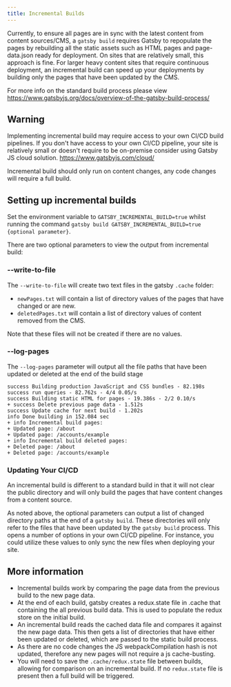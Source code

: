 ```yaml
---
title: Incremental Builds
---
```


Currently, to ensure all pages are in sync with the latest content from content sources/CMS, a `gatsby build` requires Gatsby to repopulate the pages by rebuilding all the static assets such as HTML pages and page-data.json ready for deployment. On sites that are relatively small, this approach is fine. For larger heavy content sites that require continuous deployment, an incremental build can speed up your deployments by building only the pages that have been updated by the CMS.

For more info on the standard build process please view https://www.gatsbyjs.org/docs/overview-of-the-gatsby-build-process/

## Warning

Implementing incremental build may require access to your own CI/CD build pipelines. If you don't have access to your own CI/CD pipeline, your site is relatively small or doesn't require to be on-premise consider using Gatsby JS cloud solution. https://www.gatsbyjs.com/cloud/

Incremental build should only run on content changes, any code changes will require a full build.

## Setting up incremental builds

Set the environment variable to `GATSBY_INCREMENTAL_BUILD=true` whilst running the command `gatsby build GATSBY_INCREMENTAL_BUILD=true {optional parameter}`.

There are two optional parameters to view the output from incremental build:

### --write-to-file

The `--write-to-file` will create two text files in the gatsby `.cache` folder:

- `newPages.txt` will contain a list of directory values of the pages that have changed or are new.
- `deletedPages.txt` will contain a list of directory values of content removed from the CMS.

Note that these files will not be created if there are no values.

### --log-pages

The `--log-pages` parameter will output all the file paths that have been updated or deleted at the end of the build stage

```
success Building production JavaScript and CSS bundles - 82.198s
success run queries - 82.762s - 4/4 0.05/s
success Building static HTML for pages - 19.386s - 2/2 0.10/s
+ success Delete previous page data - 1.512s
success Update cache for next build - 1.202s
info Done building in 152.084 sec
+ info Incremental build pages:
+ Updated page: /about
+ Updated page: /accounts/example
+ info Incremental build deleted pages:
+ Deleted page: /about
+ Deleted page: /accounts/example

```

### Updating Your CI/CD

An incremental build is different to a standard build in that it will not clear the public directory and will only build the pages that have content changes from a content source.

As noted above, the optional parameters can output a list of changed directory paths at the end of a `gatsby build`. These directories will only refer to the files that have been updated by the `gatsby build` process.
This opens a number of options in your own CI/CD pipeline. For instance, you could utilize these values to only sync the new files when deploying your site.

## More information

- Incremental builds work by comparing the page data from the previous build to the new page data.
- At the end of each build, gatsby creates a redux.state file in .cache that containing the all previous build data. This is used to populate the redux store on the initial build.
- An incremental build reads the cached data file and compares it against the new page data. This then gets a list of directories that have either been updated or deleted, which are passed to the static build process.
- As there are no code changes the JS webpackCompilation hash is not updated, therefore any new pages will not require a js cache-busting.
- You will need to save the `.cache/redux.state` file between builds, allowing for comparison on an incremental build. If no `redux.state` file is present then a full build will be triggered.
